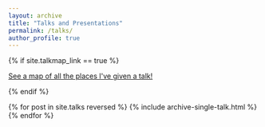 ```yaml
---
layout: archive
title: "Talks and Presentations"
permalink: /talks/
author_profile: true
---
```


{% if site.talkmap_link == true %}

<p style="text-decoration:underline;"><a href="/talkmap.html">See a map of all the places I've given a talk!</a></p>

{% endif %}


{% for post in site.talks reversed %}
  {% include archive-single-talk.html %}
{% endfor %}
